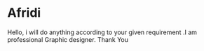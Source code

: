 # Afridi
Hello, i will do anything according to your given requirement .I am professional Graphic designer. Thank You
